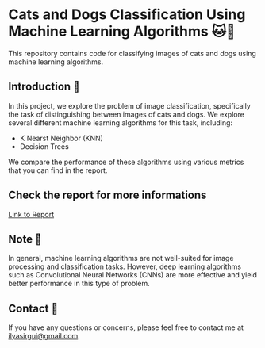 # Cats and Dogs Classification Using Machine Learning Algorithms 🐱🐶 

This repository contains code for classifying images of cats and dogs using machine learning algorithms.

## Introduction 🚀

In this project, we explore the problem of image classification, specifically the task of distinguishing between images of cats and dogs. We explore several different machine learning algorithms for this task, including:

- K Nearst Neighbor (KNN)
- Decision Trees

We compare the performance of these algorithms using various metrics that you can find in the report.

## Check the report for more informations 
[Link to Report](https://github.com/Daeels/Cats-and-Dogs-Classification-Using-Machine-Learning-Algorithms/blob/main/Cats%20%26%20Dogs.pdf)

## Note 📝
In general, machine learning algorithms are not well-suited for image processing and classification tasks. However, deep learning algorithms such as Convolutional Neural Networks (CNNs) are more effective and yield better performance in this type of problem.


## Contact 📧
If you have any questions or concerns, please feel free to contact me at [ilyasirgui@gmail.com](mailto:ilyasirgui@gmail.com).


